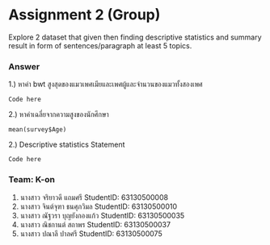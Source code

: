 # Assignment 2 (Group)
Explore 2 dataset that given then finding descriptive statistics and summary result in form of sentences/paragraph at least 5 topics.

### Answer

1.) หาค่า bwt สูงสุดของแมวเพศเมียและเพศผู้และจำนวนของแมวทั้งสองเพศ
```{R}
Code here
```
2.) หาค่าเฉลี่ยจากความสูงของนักศึกษา
```{R}
mean(survey$Age)
```

2.) Descriptive statistics Statement
```{R}
Code here
```


### Team: K-on

1. นางสาว จริยาวดี แถมศรี StudentID: 63130500008
2. นางสาว จินต์จุฑา ธนศุภวิมล StudentID: 63130500010
3. นางสาว ณัฐวรา บุญยังกองแก้ว StudentID: 63130500035
4. นางสาว ณิชกานต์ สถาพร StudentID: 63130500037
5. นางสาว ปณาลี ปาลศรี StudentID: 63130500075
